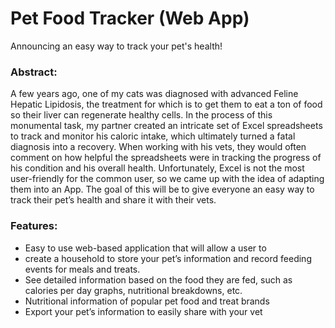 # Pet Food Tracker (Web App)
Announcing an easy way to track your pet's health!

### Abstract:
A few years ago, one of my cats was diagnosed with advanced Feline Hepatic Lipidosis, the treatment for which is to get them to eat a ton of food so their liver can regenerate healthy cells.  In the process of this monumental task, my partner created an intricate set of Excel spreadsheets to track and monitor his caloric intake, which ultimately turned a fatal diagnosis into a recovery.  When working with his vets, they would often comment on how helpful the spreadsheets were in tracking the progress of his condition and his overall health.  Unfortunately, Excel is not the most user-friendly for the common user, so we came up with the idea of adapting them into an App.  The goal of this will be to give everyone an easy way to track their pet’s health and share it with their vets.

### Features:
* Easy to use web-based application that will allow a user to 
* create a household to store your pet’s information and record feeding events for meals and treats.  
* See detailed information based on the food they are fed, such as calories per day graphs, nutritional breakdowns, etc.  
* Nutritional information of popular pet food and treat brands
* Export your pet’s information to easily share with your vet

